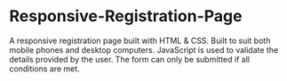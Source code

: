 # Responsive-Registration-Page
A responsive registration page built with  HTML &amp; CSS. Built to suit both mobile phones and desktop computers.
JavaScript is used to validate the details provided by the user. The form can only be submitted if all conditions are met.

